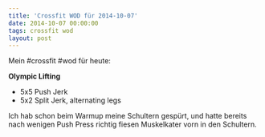 ```yaml
---
title: 'Crossfit WOD für 2014-10-07'
date: 2014-10-07 00:00:00 
tags: crossfit wod
layout: post
---
```

Mein #crossfit #wod für heute:

**Olympic Lifting**

* 5x5 Push Jerk
* 5x2 Split Jerk, alternating legs

Ich hab schon beim Warmup meine Schultern gespürt, und hatte bereits nach wenigen Push Press richtig fiesen Muskelkater vorn in den Schultern.
